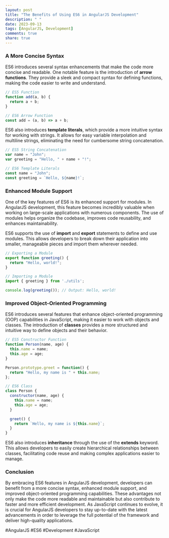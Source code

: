 ```yaml
---
layout: post
title: "The Benefits of Using ES6 in AngularJS Development"
description: " "
date: 2023-09-13
tags: [AngularJS, Development]
comments: true
share: true
---
```


### A More Concise Syntax

ES6 introduces several syntax enhancements that make the code more concise and readable. One notable feature is the introduction of **arrow functions**. They provide a sleek and compact syntax for defining functions, making the code easier to write and understand.

```javascript
// ES5 Function
function add(a, b) {
  return a + b;
}

// ES6 Arrow Function
const add = (a, b) => a + b;
```

ES6 also introduces **template literals**, which provide a more intuitive syntax for working with strings. It allows for easy variable interpolation and multiline strings, eliminating the need for cumbersome string concatenation.

```javascript
// ES5 String Concatenation
var name = "John";
var greeting = "Hello, " + name + "!";

// ES6 Template Literals
const name = "John";
const greeting = `Hello, ${name}!`;
```

### Enhanced Module Support

One of the key features of ES6 is its enhanced support for modules. In AngularJS development, this feature becomes incredibly valuable when working on large-scale applications with numerous components. The use of modules helps organize the codebase, improves code reusability, and enhances maintainability.

ES6 supports the use of **import** and **export** statements to define and use modules. This allows developers to break down their application into smaller, manageable pieces and import them wherever needed.

```javascript
// Exporting a Module
export function greeting() {
  return "Hello, world!";
}

// Importing a Module
import { greeting } from './utils';

console.log(greeting()); // Output: Hello, world!
```

### Improved Object-Oriented Programming

ES6 introduces several features that enhance object-oriented programming (OOP) capabilities in JavaScript, making it easier to work with objects and classes. The introduction of **classes** provides a more structured and intuitive way to define objects and their behavior.

```javascript
// ES5 Constructor Function
function Person(name, age) {
  this.name = name;
  this.age = age;
}

Person.prototype.greet = function() {
  return "Hello, my name is " + this.name;
};

// ES6 Class
class Person {
  constructor(name, age) {
    this.name = name;
    this.age = age;
  }

  greet() {
    return `Hello, my name is ${this.name}`;
  }
}
```

ES6 also introduces **inheritance** through the use of the **extends** keyword. This allows developers to easily create hierarchical relationships between classes, facilitating code reuse and making complex applications easier to manage.

### Conclusion

By embracing ES6 features in AngularJS development, developers can benefit from a more concise syntax, enhanced module support, and improved object-oriented programming capabilities. These advantages not only make the code more readable and maintainable but also contribute to faster and more efficient development. As JavaScript continues to evolve, it is crucial for AngularJS developers to stay up-to-date with the latest advancements in order to leverage the full potential of the framework and deliver high-quality applications.

#AngularJS #ES6 #Development #JavaScript